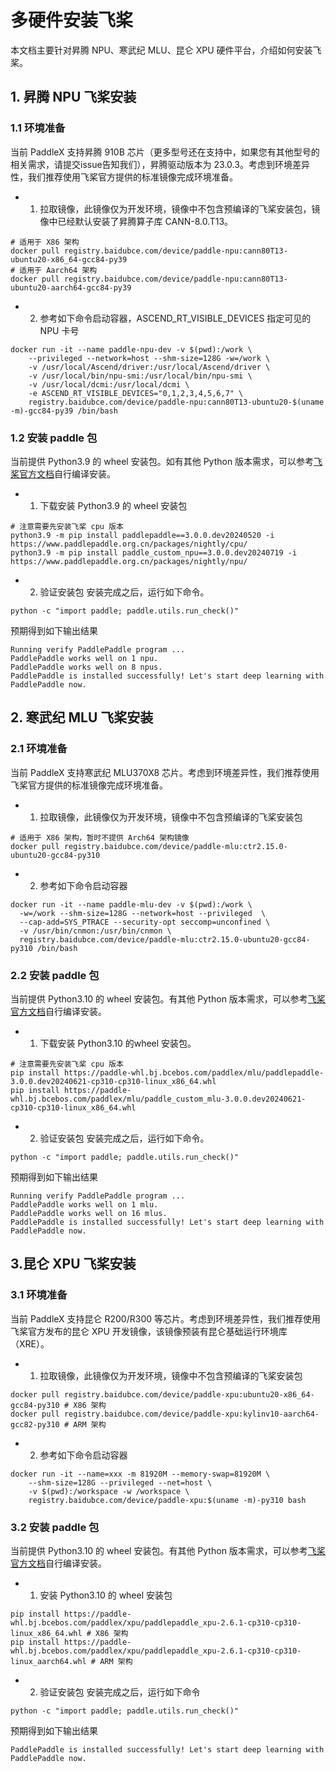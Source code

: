 # 多硬件安装飞桨
本文档主要针对昇腾 NPU、寒武纪 MLU、昆仑 XPU 硬件平台，介绍如何安装飞桨。
## 1. 昇腾 NPU 飞桨安装
### 1.1 环境准备
当前 PaddleX 支持昇腾 910B 芯片（更多型号还在支持中，如果您有其他型号的相关需求，请提交issue告知我们），昇腾驱动版本为 23.0.3。考虑到环境差异性，我们推荐使用飞桨官方提供的标准镜像完成环境准备。
- 1. 拉取镜像，此镜像仅为开发环境，镜像中不包含预编译的飞桨安装包，镜像中已经默认安装了昇腾算子库 CANN-8.0.T13。

```
# 适用于 X86 架构
docker pull registry.baidubce.com/device/paddle-npu:cann80T13-ubuntu20-x86_64-gcc84-py39
# 适用于 Aarch64 架构
docker pull registry.baidubce.com/device/paddle-npu:cann80T13-ubuntu20-aarch64-gcc84-py39
```

- 2. 参考如下命令启动容器，ASCEND_RT_VISIBLE_DEVICES 指定可见的 NPU 卡号
```
docker run -it --name paddle-npu-dev -v $(pwd):/work \
    --privileged --network=host --shm-size=128G -w=/work \
    -v /usr/local/Ascend/driver:/usr/local/Ascend/driver \
    -v /usr/local/bin/npu-smi:/usr/local/bin/npu-smi \
    -v /usr/local/dcmi:/usr/local/dcmi \
    -e ASCEND_RT_VISIBLE_DEVICES="0,1,2,3,4,5,6,7" \
    registry.baidubce.com/device/paddle-npu:cann80T13-ubuntu20-$(uname -m)-gcc84-py39 /bin/bash
```
### 1.2 安装 paddle 包
当前提供 Python3.9 的 wheel 安装包。如有其他 Python 版本需求，可以参考[飞桨官方文档](https://www.paddlepaddle.org.cn/install/quick)自行编译安装。

- 1. 下载安装 Python3.9 的 wheel 安装包

```
# 注意需要先安装飞桨 cpu 版本
python3.9 -m pip install paddlepaddle==3.0.0.dev20240520 -i https://www.paddlepaddle.org.cn/packages/nightly/cpu/
python3.9 -m pip install paddle_custom_npu==3.0.0.dev20240719 -i https://www.paddlepaddle.org.cn/packages/nightly/npu/
```
- 2. 验证安装包
安装完成之后，运行如下命令。
```
python -c "import paddle; paddle.utils.run_check()"
```
预期得到如下输出结果
```
Running verify PaddlePaddle program ...
PaddlePaddle works well on 1 npu.
PaddlePaddle works well on 8 npus.
PaddlePaddle is installed successfully! Let's start deep learning with PaddlePaddle now.
```

## 2. 寒武纪 MLU 飞桨安装
### 2.1 环境准备
当前 PaddleX 支持寒武纪 MLU370X8 芯片。考虑到环境差异性，我们推荐使用飞桨官方提供的标准镜像完成环境准备。
- 1. 拉取镜像，此镜像仅为开发环境，镜像中不包含预编译的飞桨安装包
```
# 适用于 X86 架构，暂时不提供 Arch64 架构镜像
docker pull registry.baidubce.com/device/paddle-mlu:ctr2.15.0-ubuntu20-gcc84-py310
```
- 2. 参考如下命令启动容器
```
docker run -it --name paddle-mlu-dev -v $(pwd):/work \
  -w=/work --shm-size=128G --network=host --privileged  \
  --cap-add=SYS_PTRACE --security-opt seccomp=unconfined \
  -v /usr/bin/cnmon:/usr/bin/cnmon \
  registry.baidubce.com/device/paddle-mlu:ctr2.15.0-ubuntu20-gcc84-py310 /bin/bash
```
### 2.2 安装 paddle 包
当前提供 Python3.10 的 wheel 安装包。有其他 Python 版本需求，可以参考[飞桨官方文档](https://www.paddlepaddle.org.cn/install/quick)自行编译安装。

- 1. 下载安装 Python3.10 的wheel 安装包。
```
# 注意需要先安装飞桨 cpu 版本
pip install https://paddle-whl.bj.bcebos.com/paddlex/mlu/paddlepaddle-3.0.0.dev20240621-cp310-cp310-linux_x86_64.whl
pip install https://paddle-whl.bj.bcebos.com/paddlex/mlu/paddle_custom_mlu-3.0.0.dev20240621-cp310-cp310-linux_x86_64.whl
```
- 2. 验证安装包
安装完成之后，运行如下命令。
```
python -c "import paddle; paddle.utils.run_check()"
```
预期得到如下输出结果
```
Running verify PaddlePaddle program ...
PaddlePaddle works well on 1 mlu.
PaddlePaddle works well on 16 mlus.
PaddlePaddle is installed successfully! Let's start deep learning with PaddlePaddle now.
```

## 3.昆仑 XPU 飞桨安装
### 3.1 环境准备
当前 PaddleX 支持昆仑 R200/R300 等芯片。考虑到环境差异性，我们推荐使用飞桨官方发布的昆仑 XPU 开发镜像，该镜像预装有昆仑基础运行环境库（XRE）。
- 1. 拉取镜像，此镜像仅为开发环境，镜像中不包含预编译的飞桨安装包
```
docker pull registry.baidubce.com/device/paddle-xpu:ubuntu20-x86_64-gcc84-py310 # X86 架构
docker pull registry.baidubce.com/device/paddle-xpu:kylinv10-aarch64-gcc82-py310 # ARM 架构
```
- 2. 参考如下命令启动容器
```
docker run -it --name=xxx -m 81920M --memory-swap=81920M \
    --shm-size=128G --privileged --net=host \
    -v $(pwd):/workspace -w /workspace \
    registry.baidubce.com/device/paddle-xpu:$(uname -m)-py310 bash
```

### 3.2 安装 paddle 包
当前提供 Python3.10 的 wheel 安装包。有其他 Python 版本需求，可以参考[飞桨官方文档](https://www.paddlepaddle.org.cn/install/quick)自行编译安装。

- 1. 安装 Python3.10 的 wheel 安装包
```
pip install https://paddle-whl.bj.bcebos.com/paddlex/xpu/paddlepaddle_xpu-2.6.1-cp310-cp310-linux_x86_64.whl # X86 架构
pip install https://paddle-whl.bj.bcebos.com/paddlex/xpu/paddlepaddle_xpu-2.6.1-cp310-cp310-linux_aarch64.whl # ARM 架构
```
- 2. 验证安装包
安装完成之后，运行如下命令
```
python -c "import paddle; paddle.utils.run_check()"
```
预期得到如下输出结果
```
PaddlePaddle is installed successfully! Let's start deep learning with PaddlePaddle now.
```
